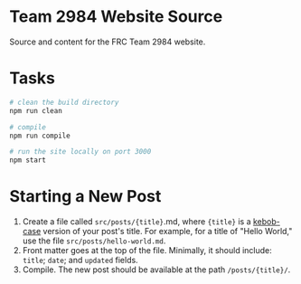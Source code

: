 # Team 2984 Website Source

Source and content for the FRC Team 2984 website.

# Tasks

```bash
# clean the build directory
npm run clean

# compile
npm run compile

# run the site locally on port 3000
npm start
```
# Starting a New Post

1. Create a file called `src/posts/{title}`.md, where `{title}` is a [kebob-case](http://wiki.c2.com/?KebabCase) version of your post's title. For example, for a title of "Hello World," use the file `src/posts/hello-world.md`.
2. Front matter goes at the top of the file. Minimally, it should include: `title`; `date`; and `updated` fields.
3. Compile. The new post should be available at the path `/posts/{title}/`.
